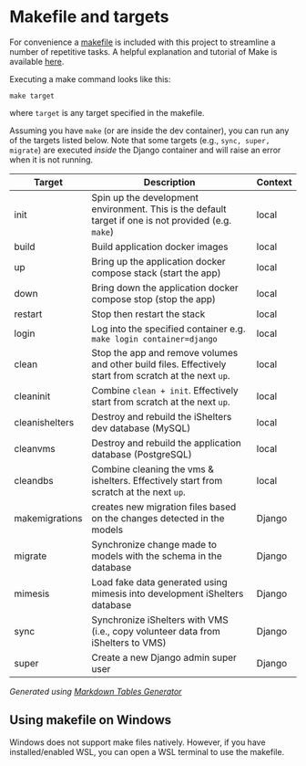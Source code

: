 # Makefile and targets
For convenience a [makefile](<https://en.wikipedia.org/wiki/Make_(software)>) is included with this project
to streamline a number of repetitive tasks. A helpful explanation and tutorial
of Make is available [here](https://makefiletutorial.com).

Executing a make command looks like this:

`make target`

where `target` is any target specified in the makefile.

Assuming you have `make` (or are inside the dev container), you can run any of
the targets listed below. Note that some targets (e.g., `sync, super, migrate`)
are executed _inside_ the Django container and will raise an error when
it is not running.

| **Target**     | **Description**                                                                                         | Context |
|----------------|---------------------------------------------------------------------------------------------------------|---------|
| init           | Spin up the development environment. This is the default target if one is not provided (e.g. `make`)    | local   |
| build          | Build application docker images                                                                         | local   |
| up             | Bring up the application docker compose stack (start the app)                                           | local   |
| down           | Bring down the application docker compose stop (stop the app)                                           | local   |
| restart        | Stop then restart the stack                                                                             | local   |
| login          | Log into the specified container e.g. `make login container=django`                                     | local   |
| clean          | Stop the app and remove volumes and other build files. Effectively start from scratch at the next `up`. | local   |
| cleaninit      | Combine `clean + init`. Effectively start from scratch at the next `up`.                                | local   |
| cleanishelters | Destroy and rebuild the iShelters dev database (MySQL)                                                  | local   |
| cleanvms       | Destroy and rebuild the application database (PostgreSQL)                                               | local   |
| cleandbs       | Combine cleaning the vms & ishelters. Effectively start from scratch at the next `up`.                  | local   |
| makemigrations | creates new migration files based on the changes detected in the models                                 | Django  |
| migrate        | Synchronize change made to models with the schema in the database                                       | Django  |
| mimesis        | Load fake data generated using mimesis into development iShelters database                              | Django  |
| sync           | Synchronize iShelters with VMS (i.e., copy volunteer data from iShelters to VMS)                        | Django  |
| super          | Create a new Django admin super user                                                                    | Django  |

_Generated using [Markdown Tables Generator](https://www.tablesgenerator.com/markdown_tables#)_

## Using makefile on Windows

Windows does not support make files natively. However, if you have installed/enabled WSL,
you can open a WSL terminal to use the makefile.
